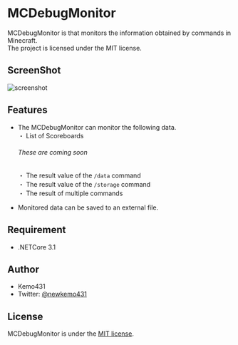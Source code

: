 ﻿# MCDebugMonitor

MCDebugMonitor is that monitors the information obtained by commands in Minecraft.  
The project is licensed under the MIT license.
 
## ScreenShot
 ![screenshot](https://imgur.com/qfobB5V.jpg,"screenshot")

 
## Features
* The MCDebugMonitor can monitor the following data.  
 ・ List of Scoreboards  
  ###### These are coming soon
  ・ The result value of the `/data` command  
  ・ The result value of the `/storage` command  
  ・ The result of multiple commands  

* Monitored data can be saved to an external file.
 
## Requirement
 
 * .NETCore 3.1
 
## Author

* Kemo431  
* Twitter: [@newkemo431](https://twitter.com/newkemo431)
 
## License
MCDebugMonitor is under the [MIT license](https://en.wikipedia.org/wiki/MIT_License).